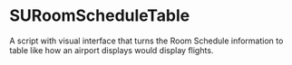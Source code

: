 # SURoomScheduleTable
A script with visual interface that turns the Room Schedule information to table like how an airport displays would display flights.
